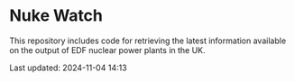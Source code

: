 # Nuke Watch

This repository includes code for retrieving the latest information available on the output of EDF nuclear power plants in the UK.

Last updated: 2024-11-04 14:13